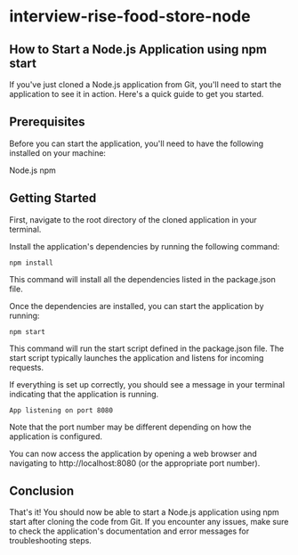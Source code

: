 # interview-rise-food-store-node

## How to Start a Node.js Application using npm start
If you've just cloned a Node.js application from Git, you'll need to start the application to see it in action. Here's a quick guide to get you started.

## Prerequisites
Before you can start the application, you'll need to have the following installed on your machine:

Node.js
npm
## Getting Started
First, navigate to the root directory of the cloned application in your terminal.

Install the application's dependencies by running the following command:

```
npm install
```
This command will install all the dependencies listed in the package.json file.

Once the dependencies are installed, you can start the application by running:

```
npm start
```
This command will run the start script defined in the package.json file. The start script typically launches the application and listens for incoming requests.

If everything is set up correctly, you should see a message in your terminal indicating that the application is running.


```
App listening on port 8080
```

Note that the port number may be different depending on how the application is configured.

You can now access the application by opening a web browser and navigating to http://localhost:8080 (or the appropriate port number).

## Conclusion
That's it! You should now be able to start a Node.js application using npm start after cloning the code from Git. If you encounter any issues, make sure to check the application's documentation and error messages for troubleshooting steps.